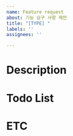 ```yaml
---
name: Feature request
about: 기능 요구 사항 제안
title: "[TYPE] "
labels: ''
assignees: ''

---
```


# Description

# Todo List

# ETC
